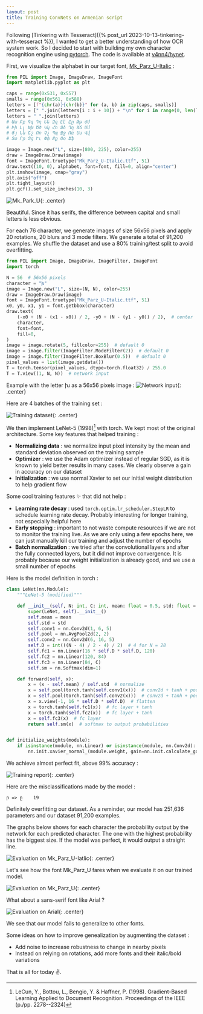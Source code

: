 ```yaml
---
layout: post
title: Training ConvNets on Armenian script
---
```


Following [Tinkering with Tesseract]({% post_url 2023-10-13-tinkering-with-tesseract %}), I wanted to get a better understanding of how OCR system work. So I decided to start with building my own character recognition engine using [pytorch](https://github.com/pytorch/pytorch). The code is available at [v4nn4/hynet](https://github.com/v4nn4/hynet).

First, we visualize the alphabet in our target font, [Mk_Parz_U-Italic](https://fonter.am/en/fonts/mk-parz-unicode) :

```python
from PIL import Image, ImageDraw, ImageFont
import matplotlib.pyplot as plt

caps = range(0x531, 0x557)
smalls = range(0x561, 0x588)
letters = [f"{chr(a)}{chr(b)}" for (a, b) in zip(caps, smalls)]
letters = [" ".join(letters[i : i + 10]) + "\n" for i in range(0, len(letters), 10)]
letters = " ".join(letters)
# Աա Բբ Գգ Դդ Եե Զզ Էէ Ըը Թթ Ժժ
# Իի Լլ Խխ Ծծ Կկ Հհ Ձձ Ղղ Ճճ Մմ
# Յյ Նն Շշ Ոո Չչ Պպ Ջջ Ռռ Սս Վվ
# Տտ Րր Ցց Ււ Փփ Քք Օօ Ֆֆ

image = Image.new("L", size=(800, 225), color=255)
draw = ImageDraw.Draw(image)
font = ImageFont.truetype("Mk_Parz_U-Italic.ttf", 51)
draw.text((10, 0), alphabet, font=font, fill=0, align="center")
plt.imshow(image, cmap="gray")
plt.axis("off")
plt.tight_layout()
plt.gcf().set_size_inches(10, 3)
```

![Mk_Park_U](/assets/images/alphabet.png){: .center}

Beautiful. Since it has serifs, the difference between capital and small letters is less obvious.

For each 76 character, we generate images of size 56x56 pixels and apply 20 rotations, 20 blurs and 3 mode filters. We generate a total of 91,200 examples. We shuffle the dataset and use a 80% training/test split to avoid overfitting.

```python
from PIL import Image, ImageDraw, ImageFilter, ImageFont
import torch

N = 56  # 56x56 pixels
character = "խ"
image = Image.new("L", size=(N, N), color=255)
draw = ImageDraw.Draw(image)
font = ImageFont.truetype("Mk_Parz_U-Italic.ttf", 51)
x0, y0, x1, y1 = font.getbbox(character)
draw.text(
    (-x0 + (N - (x1 - x0)) / 2, -y0 + (N - (y1 - y0)) / 2),  # center
    character,
    font=font,
    fill=0,
)
image = image.rotate(5, fillcolor=255)  # default 0
image = image.filter(ImageFilter.ModeFilter(2))  # default 0
image = image.filter(ImageFilter.BoxBlur(0.5))  # default 0
pixel_values = list(image.getdata())
T = torch.tensor(pixel_values, dtype=torch.float32) / 255.0
T = T.view((1, N, N))  # network input
```

Example with the letter խ as a 56x56 pixels image :
![Network input](/assets/images/network_input.svg){: .center}

Here are 4 batches of the training set :

![Training dataset](/assets/images/training_set.png){: .center}

We then implement LeNet-5 (1998)[^1] with torch. We kept most of the original architecture. Some key features that helped training :

- **Normalizing data** : we normalize input pixel intensity by the mean and standard deviation observed on the training sample
- **Optimizer** : we use the Adam optimizer instead of regular SGD, as it is known to yield better results in many cases. We clearly observe a gain in accuracy on our dataset
- **Initialization** : we use normal Xavier to set our initial weight distribution to help gradient flow


Some cool training features ✨ that did not help :
- **Learning rate decay** : used `torch.optim.lr_scheduler.StepLR` to schedule learning rate decay. Probably interesting for longer training, not especially helpful here
- **Early stopping** : important to not waste compute resources if we are not to monitor the training live. As we are only using a few epochs here, we can just manually kill our training and adjust the number of epochs
- **Batch normalization** : we tried after the convolutional layers and after the fully connected layers, but it did not improve convergence. It is probably because our weight initialization is already good, and we use a small number of epochs

Here is the model definition in torch :

```python
class LeNet(nn.Module):
    """LeNet-5 (modified)"""

    def __init__(self, N: int, C: int, mean: float = 0.5, std: float = 0.01):
        super(LeNet, self).__init__()
        self.mean = mean
        self.std = std
        self.conv1 = nn.Conv2d(1, 6, 5)
        self.pool = nn.AvgPool2d(2, 2)
        self.conv2 = nn.Conv2d(6, 16, 5)
        self.D = int(((N - 4) / 2 - 4) / 2)  # 4 for N = 28
        self.fc1 = nn.Linear(16 * self.D * self.D, 120)
        self.fc2 = nn.Linear(120, 84)
        self.fc3 = nn.Linear(84, C)
        self.sm = nn.Softmax(dim=1)

    def forward(self, x):
        x = (x - self.mean) / self.std  # normalize
        x = self.pool(torch.tanh(self.conv1(x)))  # conv2d + tanh + pool
        x = self.pool(torch.tanh(self.conv2(x)))  # conv2d + tanh + pool 
        x = x.view(-1, 16 * self.D * self.D)  # flatten
        x = torch.tanh(self.fc1(x))  # fc layer + tanh
        x = torch.tanh(self.fc2(x))  # fc layer + tanh
        x = self.fc3(x)  # fc layer
        return self.sm(x)  # softmax to output probabilities


def initialize_weights(module):
    if isinstance(module, nn.Linear) or isinstance(module, nn.Conv2d):
        nn.init.xavier_normal_(module.weight, gain=nn.init.calculate_gain("tanh"))
```

We achieve almost perfect fit, above 99% accuracy :

![Training report](/assets/images/report.svg){: .center}

Here are the misclassifications made by the model :

```
ր => ը    19
```

Definitely overfitting our dataset. As a reminder, our model has 251,636 parameters and our dataset 91,200 examples.

The graphs below shows for each character the probability output by the network for each predicted character. The one with the highest probability has the biggest size. If the model was perfect, it would output a straight line.

![Evaluation on Mk_Parz_U-Iatlic](/assets/images/evaluation_Mk_Parz_U-Italic.png){: .center}

Let's see how the font Mk_Parz_U fares when we evaluate it on our trained model.

![Evaluation on Mk_Parz_U](/assets/images/evaluation_Mk_Parz_U.png){: .center}

What about a sans-serif font like Arial ?

![Evaluation on Arial](/assets/images/evaluation_Arial.png){: .center}

We see that our model fails to generalize to other fonts.

Some ideas on how to improve genealization by augmenting the dataset :

- Add noise to increase robustness to change in nearby pixels
- Instead on relying on rotations, add more fonts and their italic/bold variations

That is all for today ✌.

[^1]: LeCun, Y., Bottou, L., Bengio, Y. & Haffner, P. (1998). Gradient-Based Learning Applied to Document Recognition. Proceedings of the IEEE (p./pp. 2278--2324)